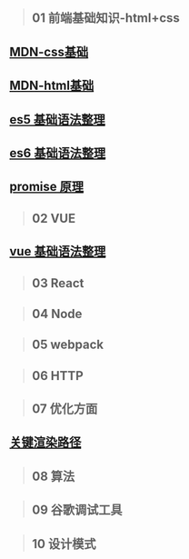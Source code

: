 
> ## 01 前端基础知识-html+css
## [MDN-css基础](https://github.com/eagle1949/all-you-know-for-js/issues/1/)
## [MDN-html基础](https://github.com/eagle1949/all-you-know-for-js/issues/2/)
## [es5 基础语法整理](https://github.com/eagle1949/all-you-know-for-js/issues/3/)
## [es6 基础语法整理](https://github.com/eagle1949/all-you-know-for-js/issues/4/)
## [promise 原理](https://github.com/eagle1949/all-you-know-for-js/issues/5/)


> ## 02 VUE
## [vue 基础语法整理](https://github.com/eagle1949/all-you-know-for-js/issues/6/)

> ## 03 React

> ## 04 Node

> ## 05 webpack

> ## 06 HTTP

> ## 07 优化方面
## [关键渲染路径](https://github.com/eagle1949/all-you-know-for-js/issues/7/)

> ## 08 算法


> ## 09 谷歌调试工具

> ## 10 设计模式
